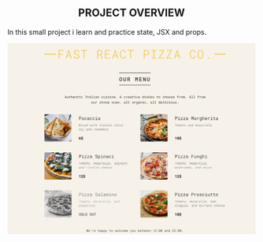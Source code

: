 ## <h2 align="center">PROJECT OVERVIEW</h2>
In this small project i learn and practice state, JSX and props.

![React-Fast-Pizza](public/pizzas/project-img.png)

